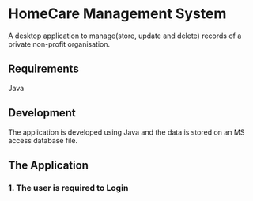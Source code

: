 # HomeCare Management System
A desktop application to manage(store, update and delete) records of a private non-profit organisation. 

## Requirements
Java 

## Development
The application is developed using Java and the data is stored on an MS access database file.

## The Application

### 1. The user is required to Login
